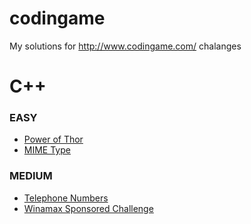 # codingame
My solutions for http://www.codingame.com/ chalanges

# C++

### EASY
  
* [Power of Thor]()
* [MIME Type]()
    
### MEDIUM
    
* [Telephone Numbers]()
* [Winamax Sponsored Challenge]()
